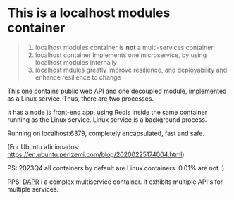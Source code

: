 <!-- # This is a [micro-monolith](https://dbj.org/micro-monolith/)&trade; container -->
# This is a localhost modules container

> 1. localhost modules container is **not** a multi-services container
> 2. localhost container implements one microservice, by using localhost modules internally
> 3. localhost mdules greatly improve resilience, and deployability and enhance resilience to change

This one contains public web API and one decoupled module, implemented as a Linux service. Thus, there are two processes.

It has a node js front-end app, using Redis inside the same container running as the Linux service. Linux service is a background process.

 Running on localhost:6379, completely encapsulated, fast and safe.

(For Ubuntu aficionados: https://en.ubuntu.perlzemi.com/blog/20200225174004.html)

PS: 2023Q4 all containers by default are Linux containers. 0.01% are not :)

PPS: [DAPR](https://dapr.io/) i a complex multiservice container. It exhibits multiple API's for multiple services.
